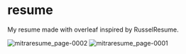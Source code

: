 # resume
My resume made with overleaf inspired by RusselResume.

![mitraresume_page-0002](https://github.com/mitramansouri/resume/assets/56555397/690ef431-60a5-43e9-8133-32e073ba0614)
![mitraresume_page-0001](https://github.com/mitramansouri/resume/assets/56555397/b6066387-3f52-4b6b-b5c7-2c3bf2907540)
